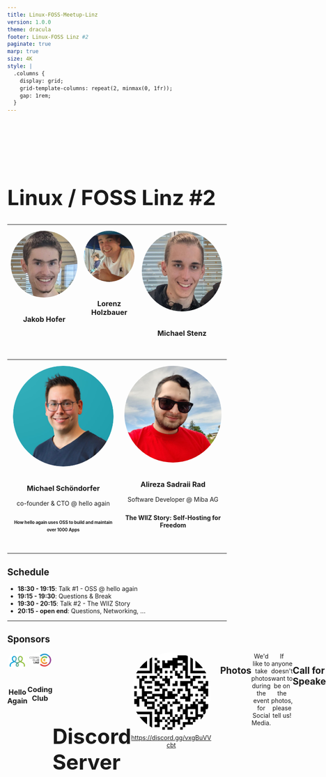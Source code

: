 ```yaml
---
title: Linux-FOSS-Meetup-Linz
version: 1.0.0
theme: dracula
footer: Linux-FOSS Linz #2
paginate: true
marp: true
size: 4K
style: |
  .columns {
    display: grid;
    grid-template-columns: repeat(2, minmax(0, 1fr));
    gap: 1rem;
  }
---
```


# Linux / FOSS Linz #2

<style scoped>
h1 {
    padding-top: 2em;
    font-size: 3rem;
}
</style>

---

<style scoped>
.flex{
    display: flex;
    justify-content: space-around;
}
img{
    border-radius: 50%;
}
.center{
    display: flex;
    flex-direction: column;
    align-items: center;
    margin-bottom: 1.2rem;
}
h3{
    text-align: center;
}
.vert-center{
    display: flex;
    flex-direction: column;
    justify-content: center;
    height: 100%;
}
</style>
<div class="vert-center">
<div class="flex">
<div class="center">

![width:250px left](./img/hofer.jpeg)
### Jakob Hofer
</div>

<div class="center">

![width:250px right](./img/holzbauer.jpeg)
### Lorenz Holzbauer
</div>
<div class="center">

![width:250px right](./img/stenz.jpeg)
### Michael Stenz
</div>
</div>
</div>


---
<style scoped>
.flex{
    display: flex;
    justify-content: space-around;
}
img{
    border-radius: 50%;
}
.center{
    display: flex;
    flex-direction: column;
    align-items: center;
    margin-bottom: 1.2rem;
}
h3{
    text-align: center;
}
p{
    text-align: center;
    width: 90%;
    margin-top: 0;
}
.spacing{
    margin-bottom: 0.75em;
    width: 100%;
}
.spacing > * {
    width: 100%;
}
</style>
<div class="vert-center">
<div class="flex">
<div class="center">

![width:250px left](img/speaker/schoendorfer.png)
### Michael Schöndorfer
<div class="spacing">

co-founder & CTO @ hello again
</div>

<b style="font-size: 0.7em">How hello again uses OSS to build and maintain over 1000 Apps</b>

</div>

<div class="center">

![width:250px right](img/speaker/alireza.webp)
### Alireza Sadraii Rad
<div class="spacing">

Software Developer @ Miba AG
</div>

**The WIIZ Story: Self-Hosting for Freedom**
</div>
</div>
</div>


---

## Schedule
-  **18:30 - 19:15**: Talk #1 - OSS @ hello again
-  **19:15 - 19:30**: Questions & Break
-  **19:30 - 20:15**: Talk #2 - The WIIZ Story
-  **20:15 - open end**: Questions, Networking, ...

---

## Sponsors

<style scoped>
.flex{
    display: flex;
    justify-content: space-around;
}
.center{
    display: flex;
    flex-direction: column;
    align-items: center;
    margin-bottom: 1.2rem;
}
h3{
    text-align: center;
}
.vert-center{
    display: flex;
    flex-direction: column;
    justify-content: center;
    height: 80%;
}
</style>
<div class="vert-center">
<div class="flex">

<div class="center">

![height:200px left](img/sponsors/hello-again.jpeg)
### Hello Again
</div>


<div class="center">

![height:200px left](img/sponsors/coding_club.png)
### Coding Club
</div>

---

# Discord Server

<style scoped>
.flex{
    display: flex;
    justify-content: space-between;
}
p {
    text-align: center;
}
</style>
<div class="flex">

![width:400px left](./img/discord.png)
<div>

![width:400px right](./img/discord_qr.png)
https://discord.gg/vxgBuVVcbt
</div>
</div>

---

## Photos

We'd like to take photos during the event for Social Media.

If anyone doesn't want to be on the photos, please tell us!

![bg right:50%](img/photo-tux.png)

---

## Call for Speakers
- anything Linux / FOSS related
- beginners welcome!

https://sessionize.com/linux-foss-linz-meetup/

![bg right 70%](img/i-want-you.jpg)

---

## Call for Hosts
- Hosts provide the location
- ideally: food as well
- also talk to your employer!

linuxfosslinz@proton.me

---

<style scoped>
.center {
    text-align: center;
}
</style>

<div class="center">


<br>
<br>

# Website
https://linuxfosslinz.github.io

You can find all the slides here!

</div>

---

## Thank you to the host!


# hello again
![width:350px bg right:40%](img/sponsors/hello-again.jpeg)
https://www.hello-again.com
